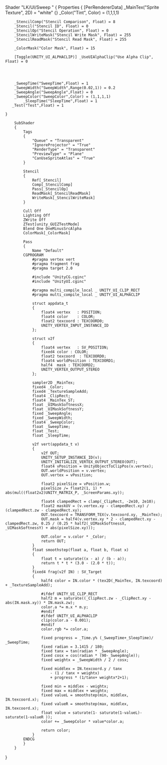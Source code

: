 Shader "LK/UI/Sweep "
{
    Properties
    {
        [PerRendererData] _MainTex("Sprite Texture", 2D) = "white" {}
        _Color("Tint", Color) = (1,1,1,1)

        _StencilComp("Stencil Comparison", Float) = 8
        _Stencil("Stencil ID", Float) = 0
        _StencilOp("Stencil Operation", Float) = 0
        _StencilWriteMask("Stencil Write Mask", Float) = 255
        _StencilReadMask("Stencil Read Mask", Float) = 255

        _ColorMask("Color Mask", Float) = 15

        [Toggle(UNITY_UI_ALPHACLIP)] _UseUIAlphaClip("Use Alpha Clip", Float) = 0




        _SweepTime("SweepTime",Float) = 1
        _SweepWidth("SweepWidth",Range(0.02,1)) = 0.2
        _SweepAngle("SweepAngle",Float) = 0
        _SweepColor("SweepColor",Color) = (1,1,1,1)
            _SleepTime("SleepTime",Float) = 1
       _Test("Test",Float) = 1
            
    }

        SubShader
        {
            Tags
            {
                "Queue" = "Transparent"
                "IgnoreProjector" = "True"
                "RenderType" = "Transparent"
                "PreviewType" = "Plane"
                "CanUseSpriteAtlas" = "True"
            }

            Stencil
            {
                Ref[_Stencil]
                Comp[_StencilComp]
                Pass[_StencilOp]
                ReadMask[_StencilReadMask]
                WriteMask[_StencilWriteMask]
            }

            Cull Off
            Lighting Off
            ZWrite Off
            ZTest[unity_GUIZTestMode]
            Blend One OneMinusSrcAlpha
            ColorMask[_ColorMask]

            Pass
            {
                Name "Default"
            CGPROGRAM
                #pragma vertex vert
                #pragma fragment frag
                #pragma target 2.0

                #include "UnityCG.cginc"
                #include "UnityUI.cginc"

                #pragma multi_compile_local _ UNITY_UI_CLIP_RECT
                #pragma multi_compile_local _ UNITY_UI_ALPHACLIP

                struct appdata_t
                {
                    float4 vertex   : POSITION;
                    float4 color    : COLOR;
                    float2 texcoord : TEXCOORD0;
                    UNITY_VERTEX_INPUT_INSTANCE_ID
                };

                struct v2f
                {
                    float4 vertex   : SV_POSITION;
                    fixed4 color : COLOR;
                    float2 texcoord  : TEXCOORD0;
                    float4 worldPosition : TEXCOORD1;
                    half4  mask : TEXCOORD2;
                    UNITY_VERTEX_OUTPUT_STEREO
                };

                sampler2D _MainTex;
                fixed4 _Color;
                fixed4 _TextureSampleAdd;
                float4 _ClipRect;
                float4 _MainTex_ST;
                float _UIMaskSoftnessX;
                float _UIMaskSoftnessY;
                fixed _SweepAngle;
                fixed _SweepWidth;
                float4 _SweepColor;
                float _SweepTime;
                float _Test;
                float _SleepTime;

                v2f vert(appdata_t v)
                {
                    v2f OUT;
                    UNITY_SETUP_INSTANCE_ID(v);
                    UNITY_INITIALIZE_VERTEX_OUTPUT_STEREO(OUT);
                    float4 vPosition = UnityObjectToClipPos(v.vertex);
                    OUT.worldPosition = v.vertex;
                    OUT.vertex = vPosition;

                    float2 pixelSize = vPosition.w;
                    pixelSize /= float2(1, 1) * abs(mul((float2x2)UNITY_MATRIX_P, _ScreenParams.xy));

                    float4 clampedRect = clamp(_ClipRect, -2e10, 2e10);
                    float2 maskUV = (v.vertex.xy - clampedRect.xy) / (clampedRect.zw - clampedRect.xy);
                    OUT.texcoord = TRANSFORM_TEX(v.texcoord.xy, _MainTex);
                    OUT.mask = half4(v.vertex.xy * 2 - clampedRect.xy - clampedRect.zw, 0.25 / (0.25 * half2(_UIMaskSoftnessX, _UIMaskSoftnessY) + abs(pixelSize.xy)));

                    OUT.color = v.color * _Color;
                    return OUT;
                }
                float smoothstep(float a, float b, float x)
                {
                    float t = saturate((x - a) / (b - a));
                    return t * t * (3.0 - (2.0 * t));
                }
                fixed4 frag(v2f IN) : SV_Target
                {
                    half4 color = IN.color * (tex2D(_MainTex, IN.texcoord) + _TextureSampleAdd);

                    #ifdef UNITY_UI_CLIP_RECT
                    half2 m = saturate((_ClipRect.zw - _ClipRect.xy - abs(IN.mask.xy)) * IN.mask.zw);
                    color.a *= m.x * m.y;
                    #endif
                    #ifdef UNITY_UI_ALPHACLIP
                    clip(color.a - 0.001);
                    #endif
                    color.rgb *= color.a;

                    fixed progress = _Time.y% (_SweepTime+_SleepTime)/ _SweepTime;
                    fixed radian = 3.1415 / 180;
                    fixed tanx = tan(radian * _SweepAngle);
                    fixed cosx = cos(radian * (90-_SweepAngle));
                    fixed weightx = _SweepWidth / 2 / cosx;
  
                    fixed middlex = IN.texcoord.y / tanx
                        - (1 / tanx + weightx)
                        + progress * (1/tanx+ weightx*2+1);

                    fixed min = middlex - weightx;
                    fixed max = middlex + weightx;
                    fixed valueL = smoothstep(min, middlex, IN.texcoord.x);
                    fixed valueR = smoothstep(max, middlex, IN.texcoord.x);
                    float value = saturate(1- saturate(1-valueL)-saturate(1-valueR ));
                    color += _SweepColor * value*color.a;
                    
                    return color;
                }
            ENDCG
            }
        }
}
